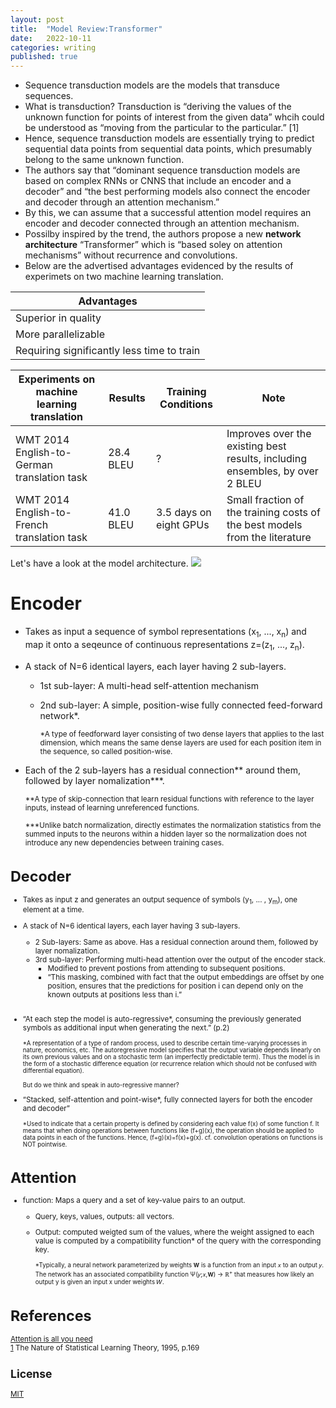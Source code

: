 ```yaml
---
layout: post
title:  "Model Review:Transformer"
date:   2022-10-11
categories: writing
published: true
---
```


* Sequence transduction models are the models that transduce sequences.
* What is transduction? Transduction is “deriving the values of the unknown function for points of interest from the given data” whcih could be understood as “moving from the particular to the particular.” [1]
* Hence, sequence transduction models are essentially trying to predict sequential data points from sequential data points, which presumably belong to the same unknown function.
* The authors say that “dominant sequence transduction models are based on complex RNNs or CNNS that include an encoder and a decoder” and “the best performing models also connect the encoder and decoder through an attention mechanism.”
* By this, we can assume that a successful attention model requires an encoder and decoder connected through an attention mechanism.
* Possilby inspired by the trend, the authors propose a new **network architecture** “Transformer” which is “based soley on attention mechanisms” without recurrence and convolutions.
* Below are the advertised advantages evidenced by the results of experimets on two machine learning translation.

| Advantages      |
|-----------|
| Superior in quality   |
| More parallelizable   |
| Requiring significantly less time to train   |

| Experiments on machine learning translation | Results | Training Conditions | Note |
|-------------------|-----------------|------|------|
| WMT 2014 English-to-German translation task | 28.4 BLEU | ? | Improves over the existing best results, including ensembles, by over 2 BLEU |
| WMT 2014 English-to-French translation task | 41.0 BLEU | 3.5 days on eight GPUs | Small fraction of the training costs of the best models from the literature |

Let's have a look at the model architecture.
![](http://machinelearningmastery.com/wp-content/uploads/2021/08/attention_research_1-727x1024.png)

# Encoder
* Takes as input a sequence of symbol representations (x<sub>1</sub>, ..., x<sub>n</sub>) and map it onto a seqeunce of continuous representations z=(z<sub>1</sub>, ..., z<sub>n</sub>).
* A stack of N=6 identical layers, each layer having 2 sub-layers.
    * 1st sub-layer: A multi-head self-attention mechanism
    * 2nd sub-layer: A simple, position-wise fully connected feed-forward network*.
        
      <small>*A type of feedforward layer consisting of two dense layers that applies to the last dimension, which means the same dense layers are used for each position item in the sequence, so called position-wise.</small>
        
* Each of the 2 sub-layers has a residual connection** around them, followed by layer nomalization***.
        
  <small>**A type of skip-connection that learn residual functions with reference to the layer inputs, instead of learning unreferenced functions.</small>
        
  <small>***Unlike batch normalization, directly estimates the normalization statistics from the summed inputs to the neurons within a hidden layer so the normalization does not introduce any new dependencies between training cases.

# Decoder
* Takes as input z and generates an output sequence of symbols (y<sub>1</sub>, ... , y<sub>m</sub>), one element at a time. 
* A stack of N=6 identical layers, each layer having 3 sub-layers.
    * 2 Sub-layers: Same as above. Has a residual connection around them, followed by layer nomalization.
    * 3rd sub-layer: Performing multi-head attention over the output of the encoder stack.
        * Modified to prevent postions from attending to subsequent positions.
        * “This masking, combined with fact that the output embeddings are offset by one position, ensures that the predictions for position i can depend only on the known outputs at positions less than i.”
<br/><br/>
* “At each step the model is auto-regressive*, consuming the previously generated symbols as additional input when generating the next.” (p.2)
   
  <small>*A representation of a type of random process, used to describe certain time-varying processes in nature, economics, etc. The autoregressive model specifies that the output variable depends linearly on its own previous values and on a stochastic term (an imperfectly predictable term). Thus the model is in the form of a stochastic difference equation (or recurrence relation which should not be confused with differential equation).</small>  
   
  <small>But do we think and speak in auto-regressive manner?</small>

* “Stacked, self-attention and point-wise*, fully connected layers for both the encoder and decoder”

  <small>*Used to indicate that a certain property is defined by considering each value f(x) of some function f. It means that when doing operations between functions like (f+g)(x), the operation should be applied to data points in each of the functions. Hence, (f+g)(x)=f(x)+g(x). cf. convolution operations on functions is NOT pointwise.</small>

# Attention 
* function: Maps a query and a set of key-value pairs to an output.
    * Query, keys, values, outputs: all vectors. 
    * Output: computed weigted sum of the values, where the weight assigned to each value is computed by a compatibility function* of the query with the corresponding key.
   
      <small>*Typically, a neural network parameterized by weights 𝐖 is a function from an input 𝑥 to an output 𝑦. The network has an associated compatibility function Ψ(𝑦;𝑥,𝐖) → ℝ<sup>+</sup> that measures how likely an output y is given an input x under weights 𝑊.</small>
    
# References
[Attention is all you need](https://arxiv.org/abs/1706.03762)
<br>[1](https://link.springer.com/book/10.1007/978-1-4757-3264-1) The Nature of Statistical Learning Theory, 1995, p.169 

<!-- %enddocs -->

## License

[MIT](./LICENSE)
